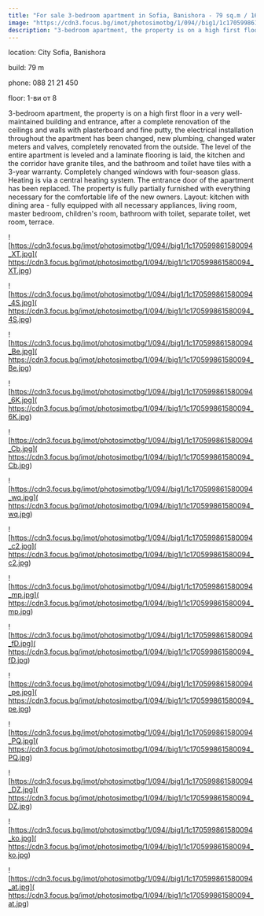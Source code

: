 ```yaml
---
title: "For sale 3-bedroom apartment in Sofia, Banishora - 79 sq.m / 160,000 EUR :: imot.bg Advertisement"
image: "https://cdn3.focus.bg/imot/photosimotbg/1/094//big1/1c170599861580094_t9.jpg"
description: "3-bedroom apartment, the property is on a high first floor in a very well-maintained building and entrance, after a complete renovation of the ceilings and walls with plasterboard and fine putty, the electrical installation throughout the apartment has been changed, new plumbing, changed water meters and valves, completely renovated from the outside. The level of the entire apartment is leveled and a laminate flooring is laid, the kitchen and the corridor have granite tiles, and the bathroom and toilet have tiles with a 3-year warranty. Completely changed windows with four-season glass. Heating is via a central heating system. The entrance door of the apartment has been replaced. The property is fully partially furnished with everything necessary for the comfortable life of the new owners. Layout: kitchen with dining area - fully equipped with all necessary appliances, living room, master bedroom, children's room, bathroom with toilet, separate toilet, wet room, terrace."
---
```


location: City Sofia, Banishora

build: 79 m

phone: 088 21 21 450

floor: 1-ви от 8

3-bedroom apartment, the property is on a high first floor in a very well-maintained building and entrance, after a complete renovation of the ceilings and walls with plasterboard and fine putty, the electrical installation throughout the apartment has been changed, new plumbing, changed water meters and valves, completely renovated from the outside. The level of the entire apartment is leveled and a laminate flooring is laid, the kitchen and the corridor have granite tiles, and the bathroom and toilet have tiles with a 3-year warranty. Completely changed windows with four-season glass. Heating is via a central heating system. The entrance door of the apartment has been replaced. The property is fully partially furnished with everything necessary for the comfortable life of the new owners. Layout: kitchen with dining area - fully equipped with all necessary appliances, living room, master bedroom, children's room, bathroom with toilet, separate toilet, wet room, terrace.


![https://cdn3.focus.bg/imot/photosimotbg/1/094//big1/1c170599861580094_XT.jpg]( https://cdn3.focus.bg/imot/photosimotbg/1/094//big1/1c170599861580094_XT.jpg)


![https://cdn3.focus.bg/imot/photosimotbg/1/094//big1/1c170599861580094_4S.jpg]( https://cdn3.focus.bg/imot/photosimotbg/1/094//big1/1c170599861580094_4S.jpg)


![https://cdn3.focus.bg/imot/photosimotbg/1/094//big1/1c170599861580094_Be.jpg]( https://cdn3.focus.bg/imot/photosimotbg/1/094//big1/1c170599861580094_Be.jpg)


![https://cdn3.focus.bg/imot/photosimotbg/1/094//big1/1c170599861580094_6K.jpg]( https://cdn3.focus.bg/imot/photosimotbg/1/094//big1/1c170599861580094_6K.jpg)


![https://cdn3.focus.bg/imot/photosimotbg/1/094//big1/1c170599861580094_Cb.jpg]( https://cdn3.focus.bg/imot/photosimotbg/1/094//big1/1c170599861580094_Cb.jpg)


![https://cdn3.focus.bg/imot/photosimotbg/1/094//big1/1c170599861580094_wq.jpg]( https://cdn3.focus.bg/imot/photosimotbg/1/094//big1/1c170599861580094_wq.jpg)


![https://cdn3.focus.bg/imot/photosimotbg/1/094//big1/1c170599861580094_c2.jpg]( https://cdn3.focus.bg/imot/photosimotbg/1/094//big1/1c170599861580094_c2.jpg)


![https://cdn3.focus.bg/imot/photosimotbg/1/094//big1/1c170599861580094_mp.jpg]( https://cdn3.focus.bg/imot/photosimotbg/1/094//big1/1c170599861580094_mp.jpg)


![https://cdn3.focus.bg/imot/photosimotbg/1/094//big1/1c170599861580094_fD.jpg]( https://cdn3.focus.bg/imot/photosimotbg/1/094//big1/1c170599861580094_fD.jpg)


![https://cdn3.focus.bg/imot/photosimotbg/1/094//big1/1c170599861580094_pe.jpg]( https://cdn3.focus.bg/imot/photosimotbg/1/094//big1/1c170599861580094_pe.jpg)


![https://cdn3.focus.bg/imot/photosimotbg/1/094//big1/1c170599861580094_PQ.jpg]( https://cdn3.focus.bg/imot/photosimotbg/1/094//big1/1c170599861580094_PQ.jpg)


![https://cdn3.focus.bg/imot/photosimotbg/1/094//big1/1c170599861580094_DZ.jpg]( https://cdn3.focus.bg/imot/photosimotbg/1/094//big1/1c170599861580094_DZ.jpg)


![https://cdn3.focus.bg/imot/photosimotbg/1/094//big1/1c170599861580094_ko.jpg]( https://cdn3.focus.bg/imot/photosimotbg/1/094//big1/1c170599861580094_ko.jpg)


![https://cdn3.focus.bg/imot/photosimotbg/1/094//big1/1c170599861580094_at.jpg]( https://cdn3.focus.bg/imot/photosimotbg/1/094//big1/1c170599861580094_at.jpg)


